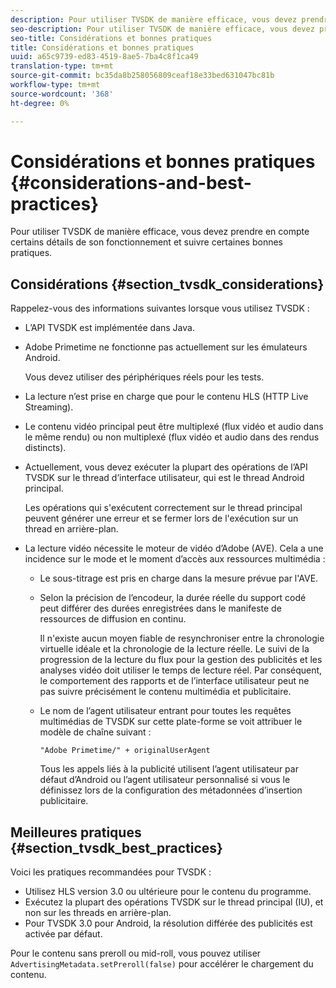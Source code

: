 ```yaml
---
description: Pour utiliser TVSDK de manière efficace, vous devez prendre en compte certains détails de son fonctionnement et suivre certaines bonnes pratiques.
seo-description: Pour utiliser TVSDK de manière efficace, vous devez prendre en compte certains détails de son fonctionnement et suivre certaines bonnes pratiques.
seo-title: Considérations et bonnes pratiques
title: Considérations et bonnes pratiques
uuid: a65c9739-ed83-4519-8ae5-7ba4c8f1ca49
translation-type: tm+mt
source-git-commit: bc35da8b258056809ceaf18e33bed631047bc81b
workflow-type: tm+mt
source-wordcount: '368'
ht-degree: 0%

---
```



# Considérations et bonnes pratiques {#considerations-and-best-practices}

Pour utiliser TVSDK de manière efficace, vous devez prendre en compte certains détails de son fonctionnement et suivre certaines bonnes pratiques.

## Considérations {#section_tvsdk_considerations}

Rappelez-vous des informations suivantes lorsque vous utilisez TVSDK :

* L’API TVSDK est implémentée dans Java.
* Adobe Primetime ne fonctionne pas actuellement sur les émulateurs Android.

   Vous devez utiliser des périphériques réels pour les tests.
* La lecture n’est prise en charge que pour le contenu HLS (HTTP Live Streaming).
* Le contenu vidéo principal peut être multiplexé (flux vidéo et audio dans le même rendu) ou non multiplexé (flux vidéo et audio dans des rendus distincts).
* Actuellement, vous devez exécuter la plupart des opérations de l’API TVSDK sur le thread d’interface utilisateur, qui est le thread Android principal.

   Les opérations qui s&#39;exécutent correctement sur le thread principal peuvent générer une erreur et se fermer lors de l&#39;exécution sur un thread en arrière-plan.
* La lecture vidéo nécessite le moteur de vidéo d’Adobe (AVE). Cela a une incidence sur le mode et le moment d’accès aux ressources multimédia :

   * Le sous-titrage est pris en charge dans la mesure prévue par l&#39;AVE.
   * Selon la précision de l’encodeur, la durée réelle du support codé peut différer des durées enregistrées dans le manifeste de ressources de diffusion en continu.

      Il n&#39;existe aucun moyen fiable de resynchroniser entre la chronologie virtuelle idéale et la chronologie de la lecture réelle. Le suivi de la progression de la lecture du flux pour la gestion des publicités et les analyses vidéo doit utiliser le temps de lecture réel. Par conséquent, le comportement des rapports et de l’interface utilisateur peut ne pas suivre précisément le contenu multimédia et publicitaire.
   * Le nom de l’agent utilisateur entrant pour toutes les requêtes multimédias de TVSDK sur cette plate-forme se voit attribuer le modèle de chaîne suivant :

      ```
      "Adobe Primetime/" + originalUserAgent
      ```

      Tous les appels liés à la publicité utilisent l’agent utilisateur par défaut d’Android ou l’agent utilisateur personnalisé si vous le définissez lors de la configuration des métadonnées d’insertion publicitaire.

## Meilleures pratiques {#section_tvsdk_best_practices}

Voici les pratiques recommandées pour TVSDK :

* Utilisez HLS version 3.0 ou ultérieure pour le contenu du programme.
* Exécutez la plupart des opérations TVSDK sur le thread principal (IU), et non sur les threads en arrière-plan.
* Pour TVSDK 3.0 pour Android, la résolution différée des publicités est activée par défaut.

Pour le contenu sans preroll ou mid-roll, vous pouvez utiliser `AdvertisingMetadata.setPreroll(false)` pour accélérer le chargement du contenu.